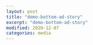 ```yaml
---
layout: post
title: "demo-bottom-ad-story"
excerpt: "demo-bottom-ad-story"
modified: 2020-12-07
categories: media
---
```


<div class="apester-media" data-media-id="5fcd63245bf8417cc6a8a1ac" height="512"></div>
<script async src="https://static.apester.com/js/sdk/latest/apester-sdk.js"></script>
